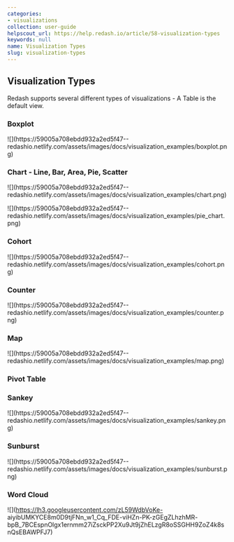```yaml
---
categories:
- visualizations
collection: user-guide
helpscout_url: https://help.redash.io/article/58-visualization-types
keywords: null
name: Visualization Types
slug: visualization-types
---
```

## Visualization Types

Redash supports several different types of visualizations - A Table is the
default view.

### Boxplot

![](https://59005a708ebdd932a2ed5f47--
redashio.netlify.com/assets/images/docs/visualization_examples/boxplot.png)

### Chart - Line, Bar, Area, Pie, Scatter

![](https://59005a708ebdd932a2ed5f47--
redashio.netlify.com/assets/images/docs/visualization_examples/chart.png)

![](https://59005a708ebdd932a2ed5f47--
redashio.netlify.com/assets/images/docs/visualization_examples/pie_chart.png)

### Cohort

![](https://59005a708ebdd932a2ed5f47--
redashio.netlify.com/assets/images/docs/visualization_examples/cohort.png)

### Counter

![](https://59005a708ebdd932a2ed5f47--
redashio.netlify.com/assets/images/docs/visualization_examples/counter.png)

### Map

![](https://59005a708ebdd932a2ed5f47--
redashio.netlify.com/assets/images/docs/visualization_examples/map.png)

### Pivot Table

### Sankey

![](https://59005a708ebdd932a2ed5f47--
redashio.netlify.com/assets/images/docs/visualization_examples/sankey.png)

### Sunburst

![](https://59005a708ebdd932a2ed5f47--
redashio.netlify.com/assets/images/docs/visualization_examples/sunburst.png)

### Word Cloud

![](https://lh3.googleusercontent.com/zL59WdbVoKe-
aiyibUMKYCE8m0D9tjFNn_w1_Cq_FDE-viHZn-PK-zGEgZLhzhMR-
bpB_7BCEspnOlgx1ernmm27iZsckPP2Xu9Jt9jZhELzgR8oSSGHH9ZoZ4k8snQsEBAWPFJ7)

